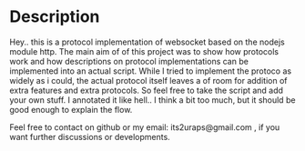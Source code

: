 <h1>Description</h1>
<p>
Hey.. this is a protocol implementation of websocket based on the nodejs module http. The main aim of of this project was to show how protocols work and how descriptions on protocol implementations can be implemented into an actual script. While I tried to implement the protoco as widely as i could, the actual protocol itself leaves a of room for addition of extra features and extra protocols.
So feel free to take the script and add your own stuff. I annotated it like hell.. I think a  bit too much, but it should be good enough to explain the flow.	
</p>
<p>
Feel free to contact on github or my email: its2uraps@gmail.com , if you want further discussions or developments.
</p>

